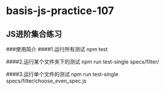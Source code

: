 # basis-js-practice-107
## JS进阶集合练习
###使用简介
####1.运行所有测试
npm test

####2.运行某个文件夹下的测试
npm run test-single specs/filter/

####3.运行单个文件的测试
npm run test-single specs/filter/choose_even_spec.js
